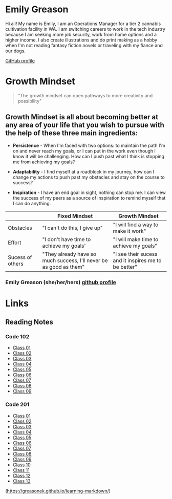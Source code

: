 # Emily Greason 

Hi all! My name is Emily, I am an Operations Manager for a tier 2 cannabis cultivation facility in WA. I am switching careers to work in the tech industry because I am seeking more job security, work from home options and a higher income. I also create illustrations and do print making as a hobby when I'm not reading fantasy fiction novels or traveling with my fiance and our dogs. 

[GitHub profile](https://github.com/greasonek)

# Growth Mindset

> "The growth mindset can open pathways to more creativity and possibility"

## Growth Mindset is all about becoming better at any area of your life that you wish to pursue with the help of these three main ingredients:

- **Persistence** - When I'm faced with two options: to maintain the path I'm on and never reach my goals, or I can put in the work even though I know it will be challenging. How can I push past what I think is stopping me from achieving my goals?

- **Adaptability** - I find myself at a roadblock in my journey, how can I change my actions to push past my obstacles and stay on the course to success?

- **Inspiration** - I have an end goal in sight, nothing can stop me. I can view the success of my peers as a source of inspiration to remind myself that I can do anything. 


|                |Fixed Mindset                          |Growth Mindset                         |
|----------------|-------------------------------|-----------------------------|
|Obstacles| "I can't do this, I give up"            |"I will find a way to make it work"            |
|Effort          |"I don't have time to achieve my goals'            |"I will make time to achieve my goals"            |
|Sucess of others          |"They already have so much success, I'll never be as good as them"|"I see their sucess and it inspires me to be better"|

### Emily Greason (she/her/hers) [github profile](https://github.com/greasonek)

# Links

## Reading Notes

### Code 102

- [Class 01](code-102/class-01)
- [Class 02](code-102/class-02)
- [Class 03](code-102/class-03)
- [Class 04](code-102/class-04)
- [Class 05](code-102/class-05)
- [Class 06](code-102/class-06)
- [Class 07](code-102/class-07)
- [Class 08](code-102/class-08)
- [Class 09](code-102/class-09)

### Code 201

- [Class 01](code-102/class-01)
- [Class 02](code-102/class-02)
- [Class 03](code-102/class-03)
- [Class 04](code-102/class-04)
- [Class 05](code-102/class-05)
- [Class 06](code-102/class-06)
- [Class 07](code-102/class-07)
- [Class 08](code-102/class-08)
- [Class 09](code-102/class-09)
- [Class 10](code-102/class-10)
- [Class 11](code-102/class-11)
- [Class 12](code-102/class-12)
- [Class 13](code-102/class-13)


(https://greasonek.github.io/learning-markdown/)
